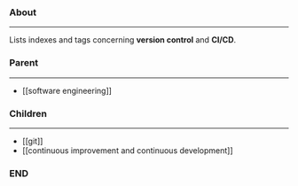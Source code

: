 ### About
---
Lists indexes and tags concerning **version control** and **CI/CD**.

### Parent
---
- [[software engineering]]

### Children
---
- [[git]]
- [[continuous improvement and continuous development]]

### END



